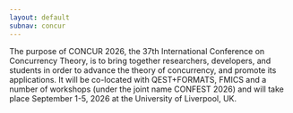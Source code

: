 ```yaml
---
layout: default
subnav: concur
---
```



The purpose of CONCUR 2026, the 37th International Conference on Concurrency Theory, is to bring together researchers, developers, and students in order to advance the theory of concurrency, and promote its applications. It will be co-located with QEST+FORMATS, FMICS and a number of workshops (under the joint name CONFEST 2026) and will take place September 1-5, 2026 at the University of Liverpool, UK.

<html>
 <head>
    <style>
    {
        box-sizing: border-box;
    }
    /* Set additional styling options for the columns*/
    .column {
    width: 50%;
    }

    .row:after {
    content: "";
    display: table;
    clear: both;
    }
    </style>
 </head>
 <body>
    <div class="row">
        <div class="column">
            <p><b>   News:</b></p>
            <p>   TBA</p>
        </div>   
        <div class="column">
            <p><b>Important Dates:</b></p>
            <p>TBA</p>
        </div>
    </div>
 </body>
</html>
